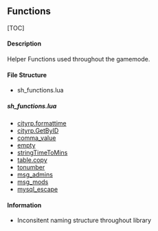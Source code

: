 
## Functions

[TOC]

#### Description
Helper Functions used throughout the gamemode.

#### File Structure
* sh_functions.lua
##### sh_functions.lua
	
* [cityrp.formattime](Shared/cityrp.formattime)
* [cityrp.GetByID](Shared/cityrp.GetByID)
* [comma_value](Shared/comma_value)
* [empty](Shared/empty)
* [stringTimeToMins](Shared/stringTimeToMins)
* [table.copy](Shared/table.copy)
* [tonumber](Shared/tonumber)
* [msg_admins](Serverside/msg_admins)
* [msg_mods](Serverside/msg_mods)
* [mysql_escape](Serverside/mysql_escape)


#### Information

* Inconsitent naming structure throughout library